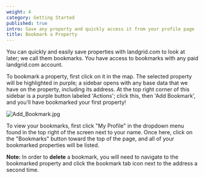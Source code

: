 ```yaml
---
weight: 4
category: Getting Started
published: true
intro: Save any property and quickly access it from your profile page
title: Bookmark a Property
---
```


You can quickly and easily save properties with landgrid.com to look at later; we call them bookmarks. You have access to bookmarks with any paid landgrid.com account.

To bookmark a property, first click on it in the map. The selected property will be highlighted in purple; a sidebar opens with any base data that we have on the property, including its address. At the top right corner of this sidebar is a purple button labeled 'Actions'; click this, then 'Add Bookmark', and you'll have bookmarked your first property!

![Add_Bookmark.jpg]({{site.baseurl}}/img/Add_Bookmark.jpg)


To view your bookmarks, first click "My Profile" in the dropdown menu found in the top right of the screen next to your name. Once here, click on the "Bookmarks" button toward the top of the page, and all of your bookmarked properties will be listed.


**Note:** In order to **delete** a bookmark, you will need to navigate to the bookmarked property and click the bookmark tab icon next to the address a second time.
